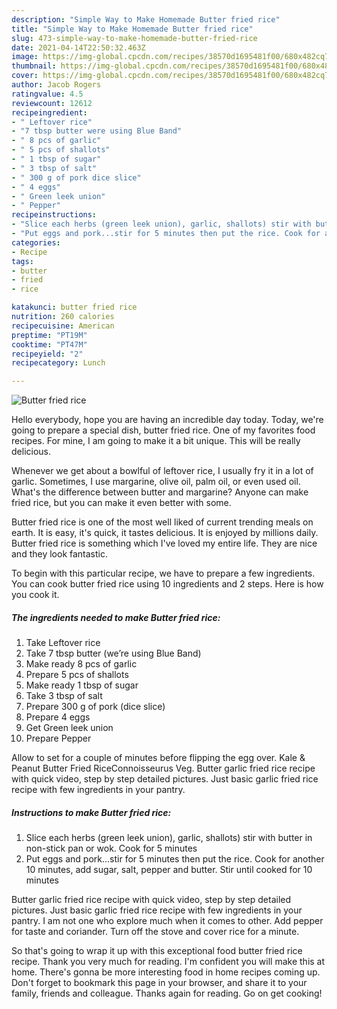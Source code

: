 ```yaml
---
description: "Simple Way to Make Homemade Butter fried rice"
title: "Simple Way to Make Homemade Butter fried rice"
slug: 473-simple-way-to-make-homemade-butter-fried-rice
date: 2021-04-14T22:50:32.463Z
image: https://img-global.cpcdn.com/recipes/38570d1695481f00/680x482cq70/butter-fried-rice-recipe-main-photo.jpg
thumbnail: https://img-global.cpcdn.com/recipes/38570d1695481f00/680x482cq70/butter-fried-rice-recipe-main-photo.jpg
cover: https://img-global.cpcdn.com/recipes/38570d1695481f00/680x482cq70/butter-fried-rice-recipe-main-photo.jpg
author: Jacob Rogers
ratingvalue: 4.5
reviewcount: 12612
recipeingredient:
- " Leftover rice"
- "7 tbsp butter were using Blue Band"
- " 8 pcs of garlic"
- " 5 pcs of shallots"
- " 1 tbsp of sugar"
- " 3 tbsp of salt"
- " 300 g of pork dice slice"
- " 4 eggs"
- " Green leek union"
- " Pepper"
recipeinstructions:
- "Slice each herbs (green leek union), garlic, shallots) stir with butter in non-stick pan or wok. Cook for 5 minutes"
- "Put eggs and pork...stir for 5 minutes then put the rice. Cook for another 10 minutes, add sugar, salt, pepper and butter. Stir until cooked for 10 minutes"
categories:
- Recipe
tags:
- butter
- fried
- rice

katakunci: butter fried rice 
nutrition: 260 calories
recipecuisine: American
preptime: "PT19M"
cooktime: "PT47M"
recipeyield: "2"
recipecategory: Lunch

---
```



![Butter fried rice](https://img-global.cpcdn.com/recipes/38570d1695481f00/680x482cq70/butter-fried-rice-recipe-main-photo.jpg)

Hello everybody, hope you are having an incredible day today. Today, we're going to prepare a special dish, butter fried rice. One of my favorites food recipes. For mine, I am going to make it a bit unique. This will be really delicious.

Whenever we get about a bowlful of leftover rice, I usually fry it in a lot of garlic. Sometimes, I use margarine, olive oil, palm oil, or even used oil. What&#39;s the difference between butter and margarine? Anyone can make fried rice, but you can make it even better with some.

Butter fried rice is one of the most well liked of current trending meals on earth. It is easy, it's quick, it tastes delicious. It is enjoyed by millions daily. Butter fried rice is something which I've loved my entire life. They are nice and they look fantastic.


To begin with this particular recipe, we have to prepare a few ingredients. You can cook butter fried rice using 10 ingredients and 2 steps. Here is how you cook it.

<!--inarticleads1-->

##### The ingredients needed to make Butter fried rice:

1. Take  Leftover rice
1. Take 7 tbsp butter (we’re using Blue Band)
1. Make ready  8 pcs of garlic
1. Prepare  5 pcs of shallots
1. Make ready  1 tbsp of sugar
1. Take  3 tbsp of salt
1. Prepare  300 g of pork (dice slice)
1. Prepare  4 eggs
1. Get  Green leek union
1. Prepare  Pepper


Allow to set for a couple of minutes before flipping the egg over. Kale &amp; Peanut Butter Fried RiceConnoisseurus Veg. Butter garlic fried rice recipe with quick video, step by step detailed pictures. Just basic garlic fried rice recipe with few ingredients in your pantry. 

<!--inarticleads2-->

##### Instructions to make Butter fried rice:

1. Slice each herbs (green leek union), garlic, shallots) stir with butter in non-stick pan or wok. Cook for 5 minutes
1. Put eggs and pork...stir for 5 minutes then put the rice. Cook for another 10 minutes, add sugar, salt, pepper and butter. Stir until cooked for 10 minutes


Butter garlic fried rice recipe with quick video, step by step detailed pictures. Just basic garlic fried rice recipe with few ingredients in your pantry. I am not one who explore much when it comes to other. Add pepper for taste and coriander. Turn off the stove and cover rice for a minute. 

So that's going to wrap it up with this exceptional food butter fried rice recipe. Thank you very much for reading. I'm confident you will make this at home. There's gonna be more interesting food in home recipes coming up. Don't forget to bookmark this page in your browser, and share it to your family, friends and colleague. Thanks again for reading. Go on get cooking!
